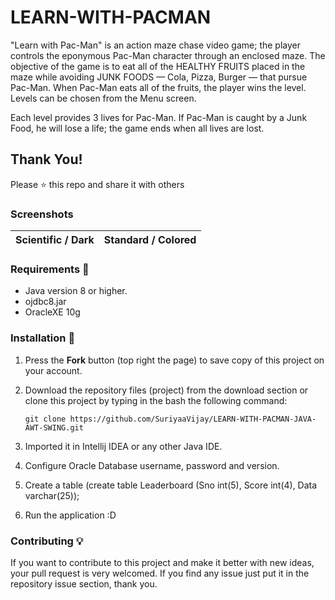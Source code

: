 # LEARN-WITH-PACMAN

"Learn with Pac-Man" is an action maze chase video game; the player controls the eponymous Pac-Man character through an enclosed maze. 
The objective of the game is to eat all of the HEALTHY FRUITS placed in the maze while avoiding JUNK FOODS — Cola, Pizza, Burger — that pursue Pac-Man. When Pac-Man eats all of the fruits, the player wins the level. 
Levels can be chosen from the Menu screen. 

Each level provides 3 lives for Pac-Man. If Pac-Man is caught by a Junk Food, he will lose a life; the game ends when all lives are lost. 

## Thank You!
Please ⭐️ this repo and share it with others

### Screenshots
Scientific / Dark |  Standard / Colored
:------------------:|:-------------------


### Requirements 🔧
* Java version 8 or higher.
* ojdbc8.jar
* OracleXE 10g

### Installation 🔌
1. Press the **Fork** button (top right the page) to save copy of this project on your account.

2. Download the repository files (project) from the download section or clone this project by typing in the bash the following command:

       git clone https://github.com/SuriyaaVijay/LEARN-WITH-PACMAN-JAVA-AWT-SWING.git
3. Imported it in Intellij IDEA or any other Java IDE.
4. Configure Oracle Database username, password and version.
5. Create a table (create table Leaderboard (Sno int(5), Score int(4), Data varchar(25));
6. Run the application :D

### Contributing 💡
If you want to contribute to this project and make it better with new ideas, your pull request is very welcomed.
If you find any issue just put it in the repository issue section, thank you.
